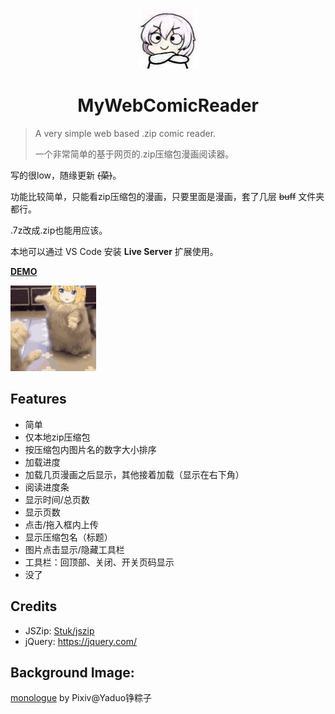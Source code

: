 <div align="center"><img src="./docs/icon.jpg"/></div>

# <div align="center">MyWebComicReader</div>

> A very simple web based .zip comic reader.
>
> 一个非常简单的基于网页的.zip压缩包漫画阅读器。



写的很low，随缘更新  ~~(菜)~~。

功能比较简单，只能看zip压缩包的漫画，只要里面是漫画，套了几层 ~~buff~~ 文件夹都行。

.7z改成.zip也能用应该。

本地可以通过 VS Code 安装 **Live Server** 扩展使用。



[**DEMO**](https://monsterhhe.github.io/MyWebComicReader)

![serena](/docs/serena.gif)



## Features

- 简单
- 仅本地zip压缩包
- 按压缩包内图片名的数字大小排序
- 加载进度
- 加载几页漫画之后显示，其他接着加载（显示在右下角）
- 阅读进度条
- 显示时间/总页数
- 显示页数
- 点击/拖入框内上传
- 显示压缩包名（标题）
- 图片点击显示/隐藏工具栏
- 工具栏：回顶部、关闭、开关页码显示
- 没了



## Credits

- JSZip: [Stuk/jszip](https://github.com/Stuk/jszip)
- jQuery: https://jquery.com/



## Background Image:

[monologue](https://www.pixiv.net/artworks/75685593) by Pixiv@Yaduo铮粽子


